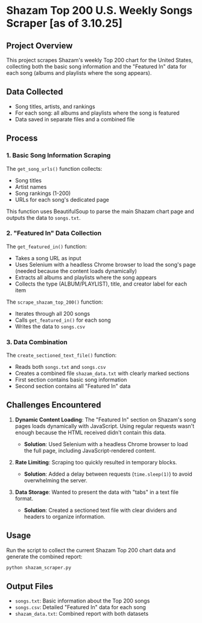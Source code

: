 # Shazam Top 200 U.S. Weekly Songs Scraper [as of 3.10.25]

## Project Overview
This project scrapes Shazam's weekly Top 200 chart for the United States, collecting both the basic song information and the "Featured In" data for each song (albums and playlists where the song appears).

## Data Collected
- Song titles, artists, and rankings
- For each song: all albums and playlists where the song is featured
- Data saved in separate files and a combined file

## Process

### 1. Basic Song Information Scraping
The `get_song_urls()` function collects:
- Song titles
- Artist names
- Song rankings (1-200)
- URLs for each song's dedicated page

This function uses BeautifulSoup to parse the main Shazam chart page and outputs the data to `songs.txt`.

### 2. "Featured In" Data Collection
The `get_featured_in()` function:
- Takes a song URL as input
- Uses Selenium with a headless Chrome browser to load the song's page (needed because the content loads dynamically)
- Extracts all albums and playlists where the song appears
- Collects the type (ALBUM/PLAYLIST), title, and creator label for each item

The `scrape_shazam_top_200()` function:
- Iterates through all 200 songs
- Calls `get_featured_in()` for each song
- Writes the data to `songs.csv`

### 3. Data Combination
The `create_sectioned_text_file()` function:
- Reads both `songs.txt` and `songs.csv`
- Creates a combined file `shazam_data.txt` with clearly marked sections
- First section contains basic song information
- Second section contains all "Featured In" data

## Challenges Encountered

1. **Dynamic Content Loading**: The "Featured In" section on Shazam's song pages loads dynamically with JavaScript. Using regular requests wasn't enough because the HTML received didn't contain this data.
   - **Solution**: Used Selenium with a headless Chrome browser to load the full page, including JavaScript-rendered content.

2. **Rate Limiting**: Scraping too quickly resulted in temporary blocks.
   - **Solution**: Added a delay between requests (`time.sleep(1)`) to avoid overwhelming the server.

3. **Data Storage**: Wanted to present the data with "tabs" in a text file format.
   - **Solution**: Created a sectioned text file with clear dividers and headers to organize information.

## Usage
Run the script to collect the current Shazam Top 200 chart data and generate the combined report:

```python
python shazam_scraper.py
```

## Output Files
- `songs.txt`: Basic information about the Top 200 songs
- `songs.csv`: Detailed "Featured In" data for each song
- `shazam_data.txt`: Combined report with both datasets